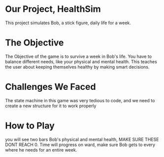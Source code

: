 # Our Project, HealthSim
This project simulates Bob, a stick figure, daily life for a week.

# The Objective
The Objective of the game is to survive a week in Bob's life. You have to balance different needs, like your physical and mental health.
This teaches the user about keeping themselves healthy by making smart decisions.

# Challenges We Faced
The state machine in this game was very tedious to code, and we need to create a new structure for it to work properly

# How to Play
you will see two bars Bob's physical and mental health, MAKE SURE THESE DONT REACH 0. Time will progress on ward, make sure Bob gets to every where he needs for an entire week.
